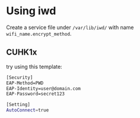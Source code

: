 # Using iwd
Create a service file under `/var/lib/iwd/` with name 
`wifi_name.encrypt_method`.

## CUHK1x
try using this template:
```sh
[Security]
EAP-Method=PWD
EAP-Identity=user@domain.com
EAP-Password=secret123

[Setting]
AutoConnect=true
```

